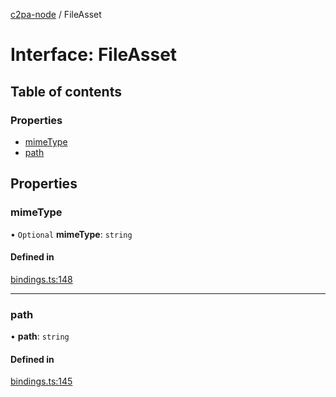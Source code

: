 [c2pa-node](../README.md) / FileAsset

# Interface: FileAsset

## Table of contents

### Properties

- [mimeType](FileAsset.md#mimetype)
- [path](FileAsset.md#path)

## Properties

### mimeType

• `Optional` **mimeType**: `string`

#### Defined in

[bindings.ts:148](https://github.com/contentauth/c2pa-node/blob/ba516c3/js-src/bindings.ts#L148)

___

### path

• **path**: `string`

#### Defined in

[bindings.ts:145](https://github.com/contentauth/c2pa-node/blob/ba516c3/js-src/bindings.ts#L145)
